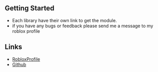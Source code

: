 ## Getting Started

-  Each library have their own link to get the module.
-  if you have any bugs or feedback please send me a message to my roblox profile

## Links

- [RobloxProfile](https://www.roblox.com/users/3813642140/profile)
- [Github](https://github.com/evxryyy)